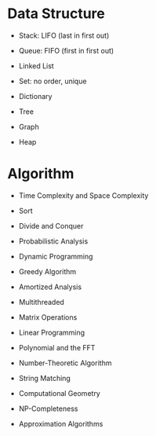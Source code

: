 # Data Structure

-   Stack: LIFO (last in first out)

-   Queue: FIFO (first in first out)

-   Linked List

-   Set: no order, unique

-   Dictionary

-   Tree

-   Graph

-   Heap

# Algorithm

-   Time Complexity and Space Complexity

-   Sort

-   Divide and Conquer

-   Probabilistic Analysis

-   Dynamic Programming

-   Greedy Algorithm

-   Amortized Analysis

-   Multithreaded

-   Matrix Operations

-   Linear Programming

-   Polynomial and the FFT

-   Number-Theoretic Algorithm

-   String Matching

-   Computational Geometry

-   NP-Completeness

-   Approximation Algorithms
